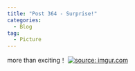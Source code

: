 ```yaml
---
title: "Post 364 - Surprise!"
categories:
  - Blog
tag:
  - Picture
---
```


more than exciting！
<a href="https://imgur.com/cW4qEEz"><img src="https://i.imgur.com/cW4qEEz.jpg" title="source: imgur.com" /></a>


<script src="https://utteranc.es/client.js"
        repo="serendipityinlife/serendipityinlife.github.io"
        issue-term="pathname"
        theme="github-light"
        crossorigin="anonymous"
        async>
</script>

